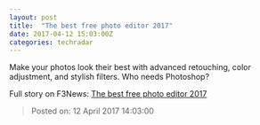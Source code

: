 ```yaml
---
layout: post
title:  "The best free photo editor 2017"
date: 2017-04-12 15:03:00Z
categories: techradar
---
```


Make your photos look their best with advanced retouching, color adjustment, and stylish filters. Who needs Photoshop?


Full story on F3News: [The best free photo editor 2017](http://www.f3nws.com/n/SnunyB)

> Posted on: 12 April 2017 14:03:00
